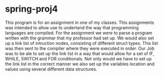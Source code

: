# spring-proj4
This program is for an assignment in one of my classes. This assignments was intended to allow use to undertand the way that programming languages are compiled. 
For the assignment we were to parse a program written with the grammar that my professor had set up. We would also set up a link list of intruction nodes, consisting of 
different struct types. This list was then sent to the compiler where they were executed in order. Our Job was to be ale to set up the link list in a way that would allow
for a set of IF, WHILE, SWITCH and FOR conditionals. Not only would we have to set up the link list in the correct manner we also set up the variables location and values
using several different data structures. 
